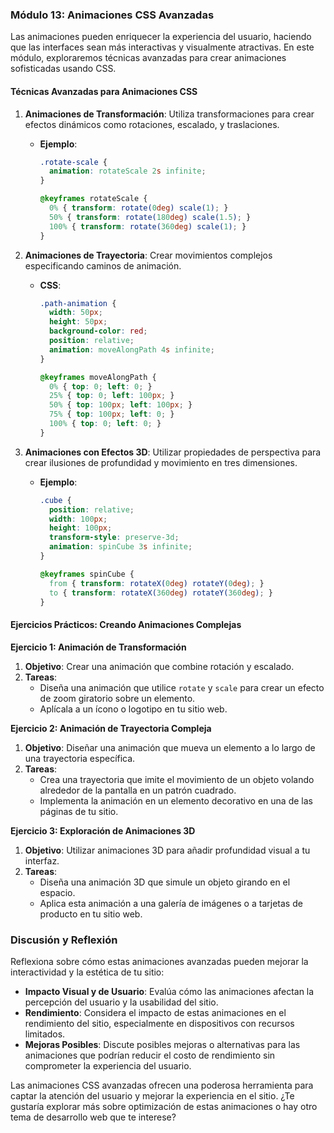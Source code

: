 ### Módulo 13: Animaciones CSS Avanzadas

Las animaciones pueden enriquecer la experiencia del usuario, haciendo que las interfaces sean más interactivas y visualmente atractivas. En este módulo, exploraremos técnicas avanzadas para crear animaciones sofisticadas usando CSS.

#### Técnicas Avanzadas para Animaciones CSS

1. **Animaciones de Transformación**: Utiliza transformaciones para crear efectos dinámicos como rotaciones, escalado, y traslaciones.
   - **Ejemplo**:
     ```css
     .rotate-scale {
       animation: rotateScale 2s infinite;
     }

     @keyframes rotateScale {
       0% { transform: rotate(0deg) scale(1); }
       50% { transform: rotate(180deg) scale(1.5); }
       100% { transform: rotate(360deg) scale(1); }
     }
     ```

2. **Animaciones de Trayectoria**: Crear movimientos complejos especificando caminos de animación.
   - **CSS**:
     ```css
     .path-animation {
       width: 50px;
       height: 50px;
       background-color: red;
       position: relative;
       animation: moveAlongPath 4s infinite;
     }

     @keyframes moveAlongPath {
       0% { top: 0; left: 0; }
       25% { top: 0; left: 100px; }
       50% { top: 100px; left: 100px; }
       75% { top: 100px; left: 0; }
       100% { top: 0; left: 0; }
     }
     ```

3. **Animaciones con Efectos 3D**: Utilizar propiedades de perspectiva para crear ilusiones de profundidad y movimiento en tres dimensiones.
   - **Ejemplo**:
     ```css
     .cube {
       position: relative;
       width: 100px;
       height: 100px;
       transform-style: preserve-3d;
       animation: spinCube 3s infinite;
     }

     @keyframes spinCube {
       from { transform: rotateX(0deg) rotateY(0deg); }
       to { transform: rotateX(360deg) rotateY(360deg); }
     }
     ```

#### Ejercicios Prácticos: Creando Animaciones Complejas

**Ejercicio 1: Animación de Transformación**
1. **Objetivo**: Crear una animación que combine rotación y escalado.
2. **Tareas**:
   - Diseña una animación que utilice `rotate` y `scale` para crear un efecto de zoom giratorio sobre un elemento.
   - Aplícala a un ícono o logotipo en tu sitio web.

**Ejercicio 2: Animación de Trayectoria Compleja**
1. **Objetivo**: Diseñar una animación que mueva un elemento a lo largo de una trayectoria específica.
2. **Tareas**:
   - Crea una trayectoria que imite el movimiento de un objeto volando alrededor de la pantalla en un patrón cuadrado.
   - Implementa la animación en un elemento decorativo en una de las páginas de tu sitio.

**Ejercicio 3: Exploración de Animaciones 3D**
1. **Objetivo**: Utilizar animaciones 3D para añadir profundidad visual a tu interfaz.
2. **Tareas**:
   - Diseña una animación 3D que simule un objeto girando en el espacio.
   - Aplica esta animación a una galería de imágenes o a tarjetas de producto en tu sitio web.

### Discusión y Reflexión

Reflexiona sobre cómo estas animaciones avanzadas pueden mejorar la interactividad y la estética de tu sitio:
- **Impacto Visual y de Usuario**: Evalúa cómo las animaciones afectan la percepción del usuario y la usabilidad del sitio.
- **Rendimiento**: Considera el impacto de estas animaciones en el rendimiento del sitio, especialmente en dispositivos con recursos limitados.
- **Mejoras Posibles**: Discute posibles mejoras o alternativas para las animaciones que podrían reducir el costo de rendimiento sin comprometer la experiencia del usuario.

Las animaciones CSS avanzadas ofrecen una poderosa herramienta para captar la atención del usuario y mejorar la experiencia en el sitio. ¿Te gustaría explorar más sobre optimización de estas animaciones o hay otro tema de desarrollo web que te interese?